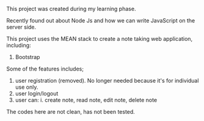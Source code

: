 This project was created during my learning phase.

Recently found out about Node Js and how we can write JavaScript on the server side.

This project uses the MEAN stack to create a note taking web application, including:

1. Bootstrap

Some of the features includes;

1. user registration (removed). No longer needed because it's for individual use only.
2. user login/logout
3. user can:
i. create note, read note, edit note, delete note

The codes here are not clean, has not been tested.



